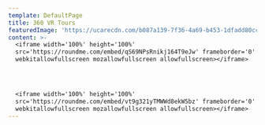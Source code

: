 ```yaml
---
template: DefaultPage
title: 360 VR Tours
featuredImage: 'https://ucarecdn.com/b087a139-7f36-4a69-b453-1dfadd80cc31/'
content: >-
  <iframe width='100%' height='100%'
  src='https://roundme.com/embed/qS69NPsRnikj164T9eJw' frameborder='0'
  webkitallowfullscreen mozallowfullscreen allowfullscreen></iframe>




  <iframe width='100%' height='100%'
  src='https://roundme.com/embed/vt9g321yTMWWd8ekW5bz' frameborder='0'
  webkitallowfullscreen mozallowfullscreen allowfullscreen></iframe>
---
```


